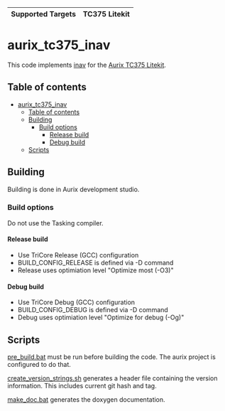 | Supported Targets | TC375 Litekit |
| ----------------- | ----- |

# aurix_tc375_inav
This code implements [inav](https://github.com/iNavFlight/inav.git) for the [Aurix TC375 Litekit](). 

## Table of contents
- [aurix\_tc375\_inav](#aurix_tc375_inav)
  - [Table of contents](#table-of-contents)
  - [Building](#building)
    - [Build options](#build-options)
      - [Release build](#release-build)
      - [Debug build](#debug-build)
  - [Scripts](#scripts)
  
## Building
Building is done in Aurix development studio. 

### Build options
Do not use the Tasking compiler.

#### Release build
- Use TriCore Release (GCC) configuration
- BUILD_CONFIG_RELEASE is defined via -D command
- Release uses optimiation level "Optimize most (-O3)"

#### Debug build
- Use TriCore Debug (GCC) configuration
- BUILD_CONFIG_DEBUG is defined via -D command
- Debug uses optimiation level "Optimize for debug (-Og)"

## Scripts
[pre_build.bat](pre_build.bat) must be run before building the code. The aurix project is configured to do that.

[create_version_strings.sh](create_version_strings.sh) generates a header file containing the version information. This includes current git hash and tag.

[make_doc.bat](make_doc.bat) generates the doxygen documentation. 